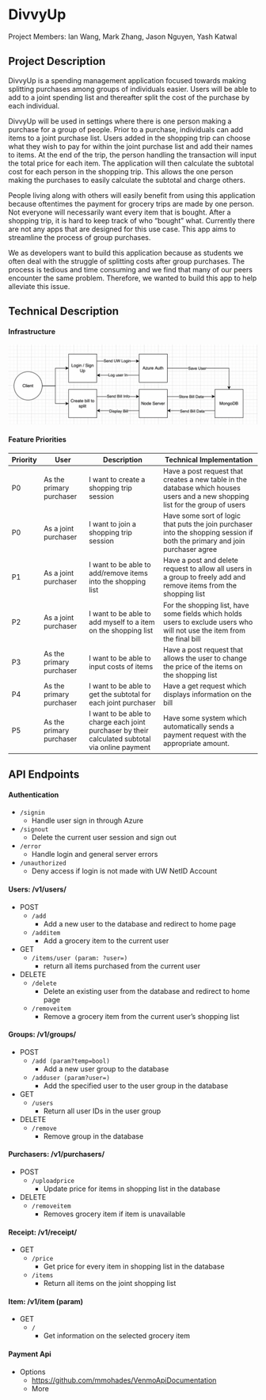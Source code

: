 # DivvyUp
Project Members: Ian Wang, Mark Zhang, Jason Nguyen, Yash Katwal

## Project Description
DivvyUp is a spending management application focused towards making splitting purchases among groups of individuals easier. Users will be able to add to a joint spending list and thereafter split the cost of the purchase by each individual.

DivvyUp will be used in settings where there is one person making a purchase for a group of people. Prior to a purchase, individuals can add items to a joint purchase list. Users added in the shopping trip can choose what they wish to pay for within the joint purchase list and add their names to items. At the end of the trip, the person handling the transaction will input the total price for each item. The application will then calculate the subtotal cost for each person in the shopping trip. This allows the one person making the purchases to easily calculate the subtotal and charge others. 

People living along with others will easily benefit from using this application because oftentimes the payment for grocery trips are made by one person. Not everyone will necessarily want every item that is bought. After a shopping trip, it is hard to keep track of who “bought” what. Currently there are not any apps that are designed for this use case. This app aims to streamline the process of group purchases. 

We as developers want to build this application because as students we often deal with the struggle of splitting costs after group purchases. The process is tedious and time consuming and we find that many of our peers encounter the same problem. Therefore, we wanted to build this app to help alleviate this issue. 

## Technical Description

#### Infrastructure
![architecture diagram](diagrams/divvyinfra.png)

#### Feature Priorities
| Priority | User | Description | Technical Implementation |
|---|---|---|---|
| P0 | As the primary purchaser | I want to create a shopping trip session | Have a post request that creates a new table in the database which houses users and a new shopping list for the group of users |
| P0 | As a joint purchaser | I want to join a shopping trip session | Have some sort of logic that puts the join purchaser into the shopping session if both the primary and join purchaser agree |
| P1 | As a joint purchaser | I want to be able to add/remove items into the shopping list | Have a post and delete request to allow all users in a group to freely add and remove items from the shopping list |
| P2 | As a joint purchaser | I want to be able to add myself to a item on the shopping list | For the shopping list, have some fields which holds users to exclude users who will not use the item from the final bill | 
| P3 | As the primary purchaser | I want to be able to input costs of items | Have a post request that allows the user to change the price of the items on the shopping list | 
| P4 | As the primary  purchaser | I want to be able to get the subtotal for each joint purchaser | Have a get request which displays information on the bill |
| P5 | As the primary purchaser | I want to be able to charge each joint purchaser by their calculated subtotal via online payment | Have some system which automatically sends a payment request with the appropriate amount. |


## API Endpoints

#### Authentication
* `/signin`
    * Handle user sign in through Azure
* `/signout`
    * Delete the current user session and sign out
* `/error`
    * Handle login and general server errors
* `/unauthorized`
    * Deny access if login is not made with UW NetID Account

#### Users: /v1/users/
* POST
    * `/add `
        * Add a new user to the database and redirect to home page
    * `/additem`
        * Add a grocery item to the current user
* GET
    * `/items/user (param: ?user=)`
        * return all items purchased from the current user
* DELETE
    * `/delete`
        * Delete an existing user from the database and redirect to home page
     * `/removeitem`
        * Remove a grocery item from the current user’s shopping list

#### Groups: /v1/groups/
* POST
    * `/add (param?temp=bool)`
        * Add a new user group to the database
    * `/adduser (param?user=)`
        * Add the specified user to the user group in the database
* GET
    * `/users`
        * Return all user IDs in the user group
* DELETE
    * `/remove`
        * Remove group in the database    
        
#### Purchasers: /v1/purchasers/
* POST
    * `/uploadprice`
        * Update price for items in shopping list in the database
* DELETE
     * `/removeitem `
        * Removes grocery item if item is unavailable 

#### Receipt: /v1/receipt/
* GET
    * `/price`
        * Get price for every item in shopping list in the database
    * `/items`
        * Return all items on the joint shopping list

#### Item: /v1/item (param)
* GET
    * `/`
        * Get information on the selected grocery item

#### Payment Api
* Options
    * https://github.com/mmohades/VenmoApiDocumentation
    * More

